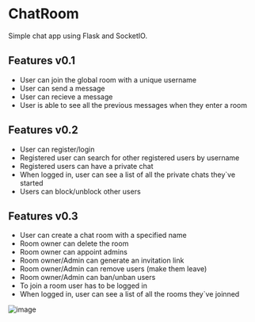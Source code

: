 # ChatRoom
Simple chat app using Flask and SocketIO.

## Features v0.1
- User can join the global room with a unique username
- User can send a message
- User can recieve a message
- User is able to see all the previous messages when they enter a room

## Features v0.2
- User can register/login
- Registered user can search for other registered users by username
- Registered users can have a private chat
- When logged in, user can see a list of all the private chats they`ve started
- Users can block/unblock other users

## Features v0.3
- User can create a chat room with a specified name
- Room owner can delete the room
- Room owner can appoint admins
- Room owner/Admin can generate an invitation link
- Room owner/Admin can remove users (make them leave)
- Room owner/Admin can ban/unban users
- To join a room user has to be logged in
- When logged in, user can see a list of all the rooms they`ve joinned

![image](https://github.com/user-attachments/assets/a57f4eda-121d-476b-8198-5824744a1e59)
